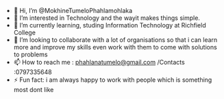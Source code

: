 - 👋 Hi, I’m @MokhineTumeloPhahlamohlaka  
- 👀 I’m interested in Technology and the wayit makes things simple.
- 🌱 I’m currently learning, studing Information Technology at Richfield College
- 💞️ I’m looking to collaborate with a lot of organisations so that i can learn more and improve my skills even work with them to come with solutions to problems
- 📫 How to reach me : phahlanatumelo@gmail.com /Contacts :0797335648
- ⚡ Fun fact: i am always happy to work with people which is something most dont like 

<!---
MokhineTumeloPhahlamohlaka/MokhineTumeloPhahlamohlaka is a ✨ special ✨ repository because its `README.md` (this file) appears on your GitHub profile.
You can click the Preview link to take a look at your changes.
--->
